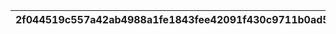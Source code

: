 |2f044519c557a42ab4988a1fe1843fee42091f430c9711b0ad5a27f09fb6bc2b|6c467d928ef900ec14521b7ed413cef1aec6d15717836004c783b5d631cb9dfd|ea3ff10d66f5e9df0ed243f37e41621a21bd5452176cd3cce98ec26f9a3d6700|c574663ee90dfb1757dbb0994f2f01ede84088c969fdb4d82b4afc00c03ae990|87ae79859b4f218262950cc51f49015f97a01b9f7314ab5d69bfb9435fa1f772|
| --- | --- | --- | --- | --- |